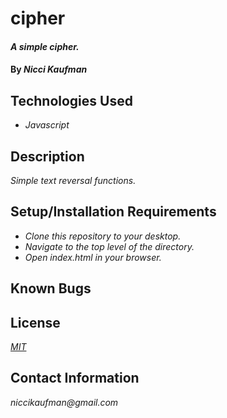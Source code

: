 # cipher

#### _A simple cipher._

#### By _**Nicci Kaufman**_

## Technologies Used

* _Javascript_

## Description

_Simple text reversal functions._

## Setup/Installation Requirements

* _Clone this repository to your desktop._
* _Navigate to the top level of the directory._
* _Open index.html in your browser._


## Known Bugs
 
## License

_[MIT](https://en.wikipedia.org/wiki/MIT_License)_

## Contact Information

_niccikaufman@gmail.com_